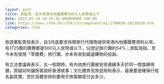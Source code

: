 ```yaml
---
layout: post
title: 旅監局：逾半來港內地團團費500元人民幣或以下
date: 2023-05-10 18:45:36.000000000 +08:00
link: https://news.rthk.hk/rthk/ch/component/k2/1700036-20230510.htm
categories: rthk
---
```


旅遊業監管局表示，自3月底要求持牌旅行代理商提供來港內地團團費資料以來，有1725團的團費都是500元人民幣或以下，佔登記旅行團約54%；旅監局指，至今未有發現「零團費」旅行團，亦未有收到威逼購物的投訴。

有立法會議員表示，五一假期時，有內地旅行團被安排連續多天於同一間食肆用膳，質疑如何讓旅客說好香港故事；文化體育及旅遊局則表示，最重要是確保行程名副其實，至於具體安排則要視乎旅客願意付出多少。
